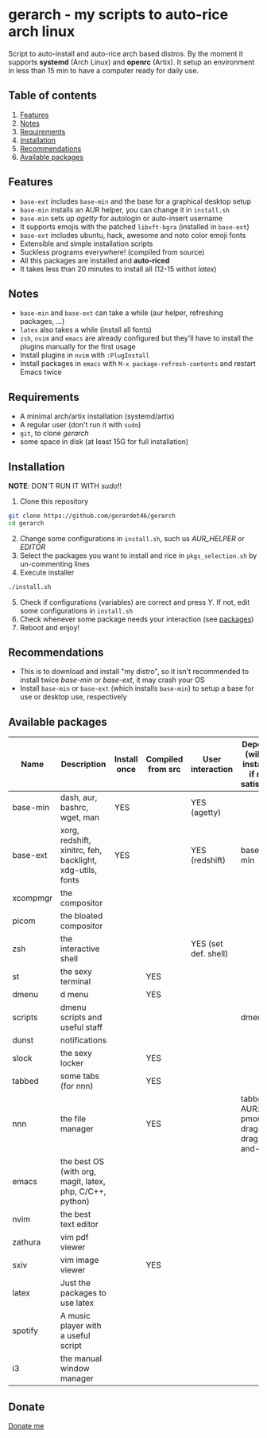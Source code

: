 # gerarch - my scripts to auto-rice arch linux
Script to auto-install and auto-rice arch based distros. By the moment it
supports **systemd** (Arch Linux) and **openrc** (Artix). It setup an environment
in less than 15 min to have a computer ready for daily use.

## Table of contents
1. [Features](#features)
2. [Notes](#notes)
3. [Requirements](#req)
4. [Installation](#install)
5. [Recommendations](#recommendations)
6. [Available packages](#pkg)


<a name="features"></a>
## Features
- `base-ext` includes `base-min` and the base for a graphical desktop setup
- `base-min` installs an AUR helper, you can change it in `install.sh`
- `base-min` sets up *agetty* for autologin or auto-insert username
- It supports emojis with the patched `libxft-bgra` (installed in `base-ext`)
- `base-ext` includes ubuntu, hack, awesome and noto color emoji fonts
- Extensible and simple installation scripts
- Suckless programs everywhere! (compiled from source)
- All this packages are installed and **auto-riced**
- It takes less than 20 minutes to install all (12-15 withot *latex*)

<a name="notes"></a>
## Notes
- `base-min` and `base-ext` can take a while (aur helper, refreshing packages, ...)
- `latex` also takes a while (install all fonts)
- `zsh`, `nvim` and `emacs` are already configured but they'll have to install the plugins manually for the first usage
- Install plugins in `nvim` with `:PlugInstall`
- Install packages in `emacs` with `M-x package-refresh-contents` and restart Emacs twice

<a name="req"></a>
## Requirements
- A minimal arch/artix installation (systemd/artix)
- A regular user (don't run it with `sudo`)
- `git`, to clone *gerarch*
- some space in disk (at least 15G for full installation)


<a name="install"></a>
## Installation
**NOTE**: DON'T RUN IT WITH *sudo*!!

1. Clone this repository
```bash
git clone https://github.com/gerardet46/gerarch
cd gerarch
```
2. Change some configurations in `install.sh`, such us *AUR_HELPER* or *EDITOR*
3. Select the packages you want to install and rice in `pkgs_selection.sh` by un-commenting lines
4. Execute installer
```bash
./install.sh
```
5. Check if configurations (variables) are correct and press *Y*. If not, edit some configurations in `install.sh`
6. Check whenever some package needs your interaction (see [packages](#pkg))
8. Reboot and enjoy!

<a name="recommendations"></a>
## Recommendations
- This is to download and install "my distro", so it isn't recommended to install twice *base-min* or *base-ext*,
it may crash your OS
- Install `base-min` or `base-ext` (which installs `base-min`) to setup a base for use or desktop use, respectively


<a name="pkg"></a>
## Available packages

| Name     | Description                                               | Install once | Compiled from src | User interaction     | Depends (will be installed if not satisfied) |
|----------|-----------------------------------------------------------|--------------|-------------------|----------------------|----------------------------------------------|
| base-min | dash, aur, bashrc, wget, man                              | YES          |                   | YES (agetty)         |                                              |
| base-ext | xorg, redshift, xinitrc, feh, backlight, xdg-utils, fonts | YES          |                   | YES (redshift)       | base-min                                     |
| xcompmgr | the compositor                                            |              |                   |                      |                                              |
| picom    | the bloated compositor                                    |              |                   |                      |                                              |
| zsh      | the interactive shell                                     |              |                   | YES (set def. shell) |                                              |
| st       | the sexy terminal                                         |              | YES               |                      |                                              |
| dmenu    | d menu                                                    |              | YES               |                      |                                              |
| scripts  | dmenu scripts and useful staff                            |              |                   |                      | dmenu                                        |
| dunst    | notifications                                             |              |                   |                      |                                              |
| slock    | the sexy locker                                           |              | YES               |                      |                                              |
| tabbed   | some tabs (for nnn)                                       |              | YES               |                      |                                              |
| nnn      | the file manager                                          |              | YES               |                      | tabbed, AUR: pmount, dragon-drag-and-drop    |
| emacs    | the best OS (with org, magit, latex, php, C/C++, python)  |              |                   |                      |                                              |
| nvim     | the best text editor                                      |              |                   |                      |                                              |
| zathura  | vim pdf viewer                                            |              |                   |                      |                                              |
| sxiv     | vim image viewer                                          |              | YES               |                      |                                              |
| latex    | Just the packages to use latex                            |              |                   |                      |                                              |
| spotify  | A music player with a useful script                       |              |                   |                      |                                              |
| i3       | the manual window manager                                 |              |                   |                      |                                              |

## Donate
[Donate me](https://paypal.me/gerardet46)
